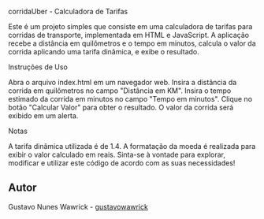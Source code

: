 corridaUber - Calculadora de Tarifas

Este é um projeto simples que consiste em uma calculadora de tarifas para corridas de transporte, implementada em HTML e JavaScript. A aplicação recebe a distância em quilômetros e o tempo em minutos, calcula o valor da corrida aplicando uma tarifa dinâmica, e exibe o resultado.

Instruções de Uso

Abra o arquivo index.html em um navegador web.
Insira a distância da corrida em quilômetros no campo "Distância em KM".
Insira o tempo estimado da corrida em minutos no campo "Tempo em minutos".
Clique no botão "Calcular Valor" para obter o resultado.
O valor da corrida será exibido em um alerta.

Notas

A tarifa dinâmica utilizada é de 1.4.
A formatação da moeda é realizada para exibir o valor calculado em reais.
Sinta-se à vontade para explorar, modificar e utilizar este código de acordo com as suas necessidades!

## Autor

Gustavo Nunes Wawrick - [gustavowawrick](https://github.com/gustavowawrick)
